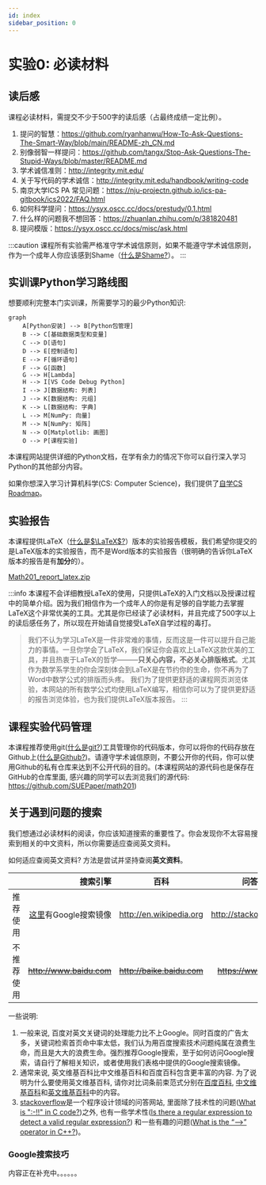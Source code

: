 ```yaml
---
id: index
sidebar_position: 0
---
```


# 实验0: 必读材料

## 读后感
课程必读材料，需提交不少于500字的读后感（占最终成绩一定比例）。

1. 提问的智慧：https://github.com/ryanhanwu/How-To-Ask-Questions-The-Smart-Way/blob/main/README-zh_CN.md
2. 别像弱智一样提问：https://github.com/tangx/Stop-Ask-Questions-The-Stupid-Ways/blob/master/README.md
3. 学术诚信准则：http://integrity.mit.edu/
4. 关于写代码的学术诚信：http://integrity.mit.edu/handbook/writing-code
5. 南京大学ICS PA 常见问题：https://nju-projectn.github.io/ics-pa-gitbook/ics2022/FAQ.html
6. 如何科学提问：https://ysyx.oscc.cc/docs/prestudy/0.1.html
7. 什么样的问题我不想回答：https://zhuanlan.zhihu.com/p/381820481
8. 提问模版：https://ysyx.oscc.cc/docs/misc/ask.html

:::caution
课程所有实验需严格准守学术诚信原则，如果不能遵守学术诚信原则，作为一个成年人你应该感到Shame（[什么是Shame?](https://en.wikipedia.org/wiki/Shame)）。
:::

## 实训课Python学习路线图

想要顺利完整本门实训课，所需要学习的最少Python知识:

<div style={{display: 'flex', justifyContent:'center', alignItems:'center'}}>

```mermaid
graph
    A[Python安装] --> B[Python包管理]
    B --> C[基础数据类型和变量]
    C --> D[语句]
    D --> E[控制语句]
    E --> F[循环语句]
    F --> G[函数]
    G --> H[Lambda]
    H --> I[VS Code Debug Python] 
    I --> J[数据结构: 列表]
    J --> K[数据结构: 元组]
    K --> L[数据结构: 字典]
    L --> M[NumPy: 向量]
    M --> N[NumPy: 矩阵]
    N --> O[Matplotlib: 画图]
    O --> P[课程实验]
```
</div>

本课程网站提供详细的Python文档，在学有余力的情况下你可以自行深入学习Python的其他部分内容。

如果你想深入学习计算机科学(CS: Computer Science)，我们提供了[自学CS Roadmap](../notes/cs_roadmap.md)。

## 实验报告
本课程提供LaTeX（[什么是$\LaTeX$?](../latex/index.md)）版本的实验报告模板，我们希望你提交的是LaTeX版本的实验报告，而不是Word版本的实验报告（很明确的告诉你LaTeX版本的报告是有**加分**的）。

[Math201_report_latex.zip](https://suepaper.github.io/math201/)

:::info
本课程不会详细教授LaTeX的使用，只提供LaTeX的入门文档以及授课过程中的简单介绍。因为我们相信作为一个成年人的你是有足够的自学能力去掌握LaTeX这个非常优美的工具。尤其是你已经读了必读材料，并且完成了500字以上的读后感任务了，所以现在开始请自觉接受LaTeX自学过程的毒打。

> 我们不认为学习LaTeX是一件非常难的事情，反而这是一件可以提升自己能力的事情。一旦你学会了LaTeX，我们保证你会喜欢上LaTeX这款优美的工具，并且热衷于LaTeX的哲学———**只关心内容，不必关心排版格式**。尤其作为数学系学生的你会深刻体会到LaTeX是在节约你的生命，你不再为了Word中数学公式的排版而头疼。
> 我们为了提供更舒适的课程网页浏览体验，本网站的所有数学公式均使用LaTeX编写，相信你可以为了提供更舒适的报告浏览体验，也为我们提供LaTeX版本报告。
:::

## 课程实验代码管理
本课程推荐使用git([什么是git?](../git/index.md))工具管理你的代码版本，你可以将你的代码存放在Github上([什么是Github?](../git/index.md))。请遵守学术诚信原则，不要公开你的代码，你可以使用Github的私有仓库来达到不公开代码的目的。(本课程网站的源代码也是保存在GitHub的仓库里面, 感兴趣的同学可以去浏览我们的源代码: https://github.com/SUEPaper/math201)


## 关于遇到问题的搜索

我们想通过必读材料的阅读，你应该知道搜索的重要性了。你会发现你不太容易搜索到相关的中文资料，所以你需要适应查阅英文资料。

如何适应查阅英文资料? 方法是尝试并坚持查阅**英文资料**。

|  | 搜索引擎 | 百科 | 问答网站 |
| :-----| ----: | :----: | :----: |
| 推荐使用 | [这里](https://dir.scmor.com/)有Google搜索镜像 | http://en.wikipedia.org | http://stackoverflow.com |
| 不推荐使用 |~~http://www.baidu.com~~ | ~~http://baike.baidu.com~~ | ~~https://www.csdn.net~~ |

一些说明:

1. 一般来说, 百度对英文关键词的处理能力比不上Google。同时百度的广告太多，关键词检索首页命中率太低，我们认为用百度搜索技术问题纯属在浪费生命，而且是大大的浪费生命。强烈推荐Google搜索，至于如何访问Google搜索，请自行了解相关知识，或者使用我们表格中提供的Google搜索镜像。
2. 通常来说, 英文维基百科比中文维基百科和百度百科包含更丰富的内容. 为了说明为什么要使用英文维基百科, 请你对比词条前束范式分别在[百度百科](https://baike.baidu.com/item/%E5%89%8D%E6%9D%9F%E8%8C%83%E5%BC%8F), [中文维基百科](http://zh.wikipedia.org/wiki/%E5%89%8D%E6%9D%9F%E8%8C%83%E5%BC%8F)和[英文维基百科](https://en.wikipedia.org/wiki/Prenex_normal_form)中的内容。
3. [stackoverflow](https://stackoverflow.com/)是一个程序设计领域的问答网站, 里面除了技术性的问题([What is ":-!!" in C code?](https://stackoverflow.com/questions/9229601/what-is-in-c-code/9229793))之外, 也有一些学术性([Is there a regular expression to detect a valid regular expression?](https://stackoverflow.com/questions/172303/is-there-a-regular-expression-to-detect-a-valid-regular-expression)) 和一些有趣的问题([What is the “-->” operator in C++?](https://stackoverflow.com/questions/1642028/what-is-the-operator-in-c))。

### Google搜索技巧

内容正在补充中。。。。。。
